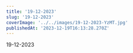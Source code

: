 ```yaml
---
title: '19-12-2023'
slug: '19-12-2023'
coverImage: '../../images/19-12-2023-YzMT.jpg'
publishedAt: '2023-12-19T16:13:28.270Z'
---
```


19-12-2023